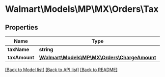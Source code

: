 # Walmart\Models\MP\MX\Orders\Tax

## Properties

Name | Type | Description | Notes
------------ | ------------- | ------------- | -------------
**taxName** | **string** |  | [optional]
**taxAmount** | [**\Walmart\Models\MP\MX\Orders\ChargeAmount**](ChargeAmount.md) |  | [optional]


[[Back to Model list]](./) [[Back to API list]](../../../../../README.md#supported-apis) [[Back to README]](../../../../../README.md)
